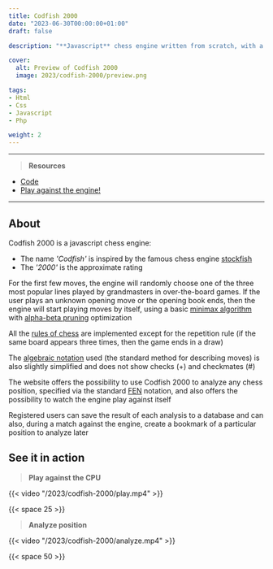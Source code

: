 ```yaml
---
title: Codfish 2000
date: "2023-06-30T00:00:00+01:00"
draft: false

description: "**Javascript** chess engine written from scratch, with a nice ui and a simple **PHP**-**MySQL** back-end"

cover:
  alt: Preview of Codfish 2000
  image: 2023/codfish-2000/preview.png

tags:
- Html
- Css
- Javascript
- Php

weight: 2
---
```


---

> **Resources**

- [Code](https://github.com/deluf/codfish-2000)
- [Play against the engine!](/2023/codfish-2000/demo/)

---

## About

Codfish 2000 is a javascript chess engine:                
- The name *'Codfish'* is inspired by the famous chess engine [stockfish](https://stockfishchess.org/)
- The *'2000'* is the approximate rating

For the first few moves, the engine will randomly choose one of the three most popular lines played by grandmasters in over-the-board games. If the user plays an unknown opening move or the opening book ends, then the engine will start playing moves by itself, using a basic [minimax algorithm](https://en.wikipedia.org/wiki/Minimax) with [alpha-beta pruning](https://en.wikipedia.org/wiki/Alpha%E2%80%93beta_pruning) optimization
        
All the [rules of chess](https://en.wikipedia.org/wiki/Rules_of_chess) are implemented except for the repetition rule (if the same board appears three times, then the game ends in a draw)

The [algebraic notation](https://en.wikipedia.org/wiki/Algebraic_notation_(chess)) used (the standard method for describing moves) is also slightly simplified and does not show checks (+) and checkmates (#)
        
The website offers the possibility to use Codfish 2000 to analyze any chess position, specified via the standard [FEN](https://en.wikipedia.org/wiki/Forsyth%E2%80%93Edwards_Notation) notation, and also offers the possibility to watch the engine play against itself
    
Registered users can save the result of each analysis to a database and can also, during a match against the engine, create a bookmark of a particular position to analyze later
        

## See it in action

> **Play against the CPU**

{{< video "/2023/codfish-2000/play.mp4" >}}

{{< space 25 >}}

> **Analyze position**

{{< video "/2023/codfish-2000/analyze.mp4" >}}

{{< space 50 >}}
